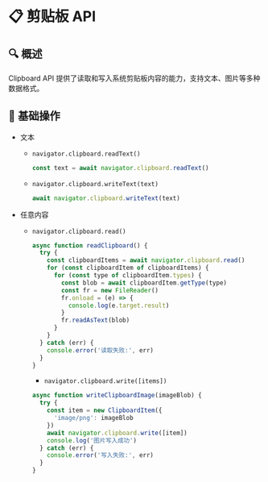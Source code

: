 # 📋 剪贴板 API

## 🔍 概述

Clipboard API 提供了读取和写入系统剪贴板内容的能力，支持文本、图片等多种数据格式。

## 📝 基础操作

- 文本

  - `navigator.clipboard.readText()`
    ```javascript
    const text = await navigator.clipboard.readText()
    ```
  - `navigator.clipboard.writeText(text)`
    ```javascript
    await navigator.clipboard.writeText(text)
    ```

- 任意内容

  - `navigator.clipboard.read()`

    ```javascript
    async function readClipboard() {
      try {
        const clipboardItems = await navigator.clipboard.read()
        for (const clipboardItem of clipboardItems) {
          for (const type of clipboardItem.types) {
            const blob = await clipboardItem.getType(type)
            const fr = new FileReader()
            fr.onload = (e) => {
              console.log(e.target.result)
            }
            fr.readAsText(blob)
          }
        }
      } catch (err) {
        console.error('读取失败:', err)
      }
    }
    ```

    - `navigator.clipboard.write([items])`

    ```javascript
    async function writeClipboardImage(imageBlob) {
      try {
        const item = new ClipboardItem({
          'image/png': imageBlob
        })
        await navigator.clipboard.write([item])
        console.log('图片写入成功')
      } catch (err) {
        console.error('写入失败:', err)
      }
    }
    ```
